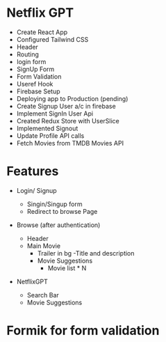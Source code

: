 # Netflix GPT

- Create React App
- Configured Tailwind CSS
- Header
- Routing
- login form
- SignUp Form
- Form Validation
- Useref Hook
- Firebase Setup
- Deploying app to Production (pending)
- Create Signup User a/c in firebase
- Implement SignIn User Api
- Created Redux Store with UserSlice
- Implemented Signout
- Update Profile API calls
- Fetch Movies from TMDB Movies API

# Features

- Login/ Signup
  - Singin/Singup form
  - Redirect to browse Page
- Browse (after authentication)

  - Header
  - Main Movie
    - Trailer in bg
      -Title and description
    - Movie Suggestions
      - Movie list \* N

- NetflixGPT
  - Search Bar
  - Movie Suggestions

# Formik for form validation
